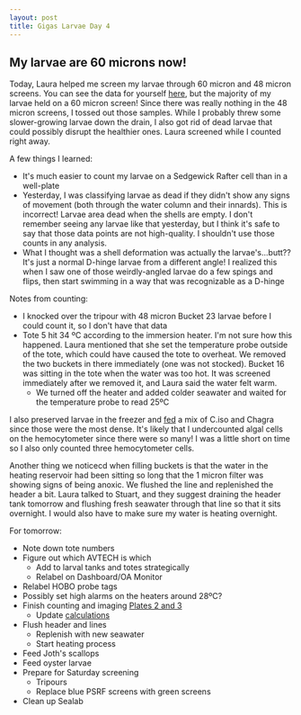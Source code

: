 ```yaml
---
layout: post
title: Gigas Larvae Day 4
---
```


## My larvae are 60 microns now!

Today, Laura helped me screen my larvae through 60 micron and 48 micron screens. You can see the data for yourself [here](https://github.com/RobertsLab/project-oyster-oa/blob/master/data/2017-07-30-pacific-oyster-larvae/2017-08-02-Larvae-Counts.xlsx), but the majority of my larvae held on a 60 micron screen! Since there was really nothing in the 48 micron screens, I tossed out those samples. While I probably threw some slower-growing larvae down the drain, I also got rid of dead larvae that could possibly disrupt the healthier ones. Laura screened while I counted right away. 

A few things I learned:

- It's much easier to count my larvae on a Sedgewick Rafter cell than in a well-plate
- Yesterday, I was classifying larvae as dead if they didn't show any signs of movement (both through the water column and their innards). This is incorrect! Larvae area dead when the shells are empty. I don't remember seeing any larvae like that yesterday, but I think it's safe to say that those data points are not high-quality. I shouldn't use those counts in any analysis.
- What I thought was a shell deformation was actually the larvae's...butt?? It's just a normal D-hinge larvae from a different angle! I realized this when I saw one of those weirdly-angled larvae do a few spings and flips, then start swimming in a way that was recognizable as a D-hinge

Notes from counting:

- I knocked over the tripour with 48 micron Bucket 23 larvae before I could count it, so I don't have that data
- Tote 5 hit 34 ºC according to the immersion heater. I'm not sure how this happened. Laura mentioned that she set the temperature probe outside of the tote, which could have caused the tote to overheat. We removed the two buckets in there immediately (one was not stocked). Bucket 16 was sitting in the tote when the water was too hot. It was screened immediately after we removed it, and Laura said the water felt warm.
  - We turned off the heater and added colder seawater and waited for the temperature probe to read 25ºC

I also preserved larvae in the freezer and [fed](https://github.com/RobertsLab/project-oyster-oa/blob/master/data/2017-07-30-pacific-oyster-larvae/2017-07-30-Feeding.xlsx) a mix of C.iso and Chagra since those were the most dense. It's likely that I undercounted algal cells on the hemocytometer since there were so many! I was a little short on time so I also only counted three hemocytometer cells.

Another thing we noticecd when filling buckets is that the water in the heating reservoir had been sitting so long that the 1 micron filter was showing signs of being anoxic. We flushed the line and replenished the header a bit. Laura talked to Stuart, and they suggest draining the header tank tomorrow and flushing fresh seawater through that line so that it sits overnight. I would also have to make sure my water is heating overnight.

For tomorrow:

- Note down tote numbers
- Figure out which AVTECH is which
  - Add to larval tanks and totes strategically
  - Relabel on Dashboard/OA Monitor
- Relabel HOBO probe tags
- Possibly set high alarms on the heaters around 28ºC?
- Finish counting and imaging [Plates 2 and 3](https://yaaminiv.github.io/Gigas-Larvae-Day3/)
  - Update [calculations](https://github.com/RobertsLab/project-oyster-oa/blob/master/data/2017-07-30-pacific-oyster-larvae/2017-08-02-Larvae-Counts.xlsx)
- Flush header and lines
  - Replenish with new seawater
  - Start heating process
- Feed Joth's scallops
- Feed oyster larvae
- Prepare for Saturday screening
  - Tripours
  - Replace blue PSRF screens with green screens
- Clean up Sealab
